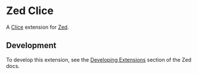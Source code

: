 # Zed Clice

A [Clice](https://clice.io) extension for [Zed](zed.dev).

## Development

To develop this extension, see the [Developing Extensions](https://zed.dev/docs/extensions/developing-extensions) section of the Zed docs.
